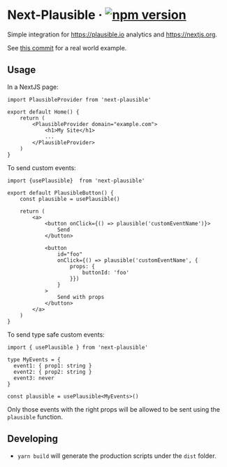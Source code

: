 # Next-Plausible &middot; [![npm version](https://img.shields.io/npm/v/next-plausible.svg?style=flat)](https://www.npmjs.com/package/next-plausible)

Simple integration for https://plausible.io analytics and https://nextjs.org.

See [this commit](https://github.com/4lejandrito/react-guitar/commit/a634d43cab5c4da5da5aeabaa792a5f42c21a1ed) for a real world example.

## Usage

In a NextJS page:

```tsx
import PlausibleProvider from 'next-plausible'

export default Home() {
    return (
        <PlausibleProvider domain="example.com">
            <h1>My Site</h1>
            ...
        </PlausibleProvider>
    )
}
```

To send custom events:

```tsx
import {usePlausible}  from 'next-plausible'

export default PlausibleButton() {
    const plausible = usePlausible()

    return (
        <a>
            <button onClick={() => plausible('customEventName')}>
                Send
            </button>

            <button
                id="foo"
                onClick={() => plausible('customEventName', {
                    props: {
                        buttonId: 'foo'
                    }})
                }
            >
                Send with props
            </button>
        </a>
    )
}
```

To send type safe custom events:

```tsx
import { usePlausible } from 'next-plausible'

type MyEvents = {
  event1: { prop1: string }
  event2: { prop2: string }
  event3: never
}

const plausible = usePlausible<MyEvents>()
```

Only those events with the right props will be allowed to be sent using the `plausible` function.

## Developing

- `yarn build` will generate the production scripts under the `dist` folder.
